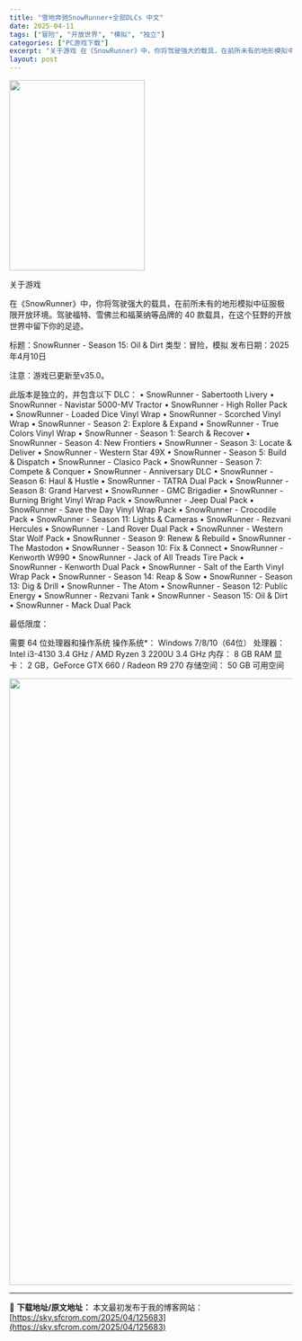 ```yaml
---
title: "雪地奔驰SnowRunner+全部DLCs 中文"
date: 2025-04-11
tags: ["冒险", "开放世界", "模拟", "独立"]
categories: ["PC游戏下载"]
excerpt: "关于游戏 在《SnowRunner》中，你将驾驶强大的载具，在前所未有的地形模拟中征服极限开放环境。驾驶福特、雪佛兰和福莱纳等品牌的 40 款载具，在这个狂野的开放世界中留下你的足迹。 标题：SnowRunner - Season 15: Oil &amp; Dirt 类型：冒险，模拟 发布日期：2&hellip;"
layout: post
---
```


<img class="aligncenter size-full wp-image-125685" src="https://sky.sfcrom.com/wp-content/uploads/2025/04/2025041102540381.webp" alt="" width="241" height="339" />

关于游戏

在《SnowRunner》中，你将驾驶强大的载具，在前所未有的地形模拟中征服极限开放环境。驾驶福特、雪佛兰和福莱纳等品牌的 40 款载具，在这个狂野的开放世界中留下你的足迹。

标题：SnowRunner - Season 15: Oil &amp; Dirt
类型：冒险，模拟
发布日期：2025年4月10日

注意：游戏已更新至v35.0。

此版本是独立的，并包含以下 DLC：
• SnowRunner - Sabertooth Livery • SnowRunner - Navistar 5000-MV Tractor
• SnowRunner - High Roller Pack • SnowRunner - Loaded Dice Vinyl Wrap
• SnowRunner - Scorched Vinyl Wrap • SnowRunner - Season 2: Explore &amp; Expand
• SnowRunner - True Colors Vinyl Wrap • SnowRunner - Season 1: Search &amp; Recover
• SnowRunner - Season 4: New Frontiers • SnowRunner - Season 3: Locate &amp; Deliver
• SnowRunner - Western Star 49X • SnowRunner - Season 5: Build &amp; Dispatch
• SnowRunner - Clasico Pack • SnowRunner - Season 7: Compete &amp; Conquer
• SnowRunner - Anniversary DLC • SnowRunner - Season 6: Haul &amp; Hustle
• SnowRunner - TATRA Dual Pack • SnowRunner - Season 8: Grand Harvest
• SnowRunner - GMC Brigadier • SnowRunner - Burning Bright Vinyl Wrap Pack
• SnowRunner - Jeep Dual Pack • SnowRunner - Save the Day Vinyl Wrap Pack
• SnowRunner - Crocodile Pack • SnowRunner - Season 11: Lights &amp; Cameras
• SnowRunner - Rezvani Hercules • SnowRunner - Land Rover Dual Pack
• SnowRunner - Western Star Wolf Pack • SnowRunner - Season 9: Renew &amp; Rebuild
• SnowRunner - The Mastodon • SnowRunner - Season 10: Fix &amp; Connect
• SnowRunner - Kenworth W990 • SnowRunner - Jack of All Treads Tire Pack
• SnowRunner - Kenworth Dual Pack • SnowRunner - Salt of the Earth Vinyl Wrap Pack
• SnowRunner - Season 14: Reap &amp; Sow • SnowRunner - Season 13: Dig &amp; Drill
• SnowRunner - The Atom • SnowRunner - Season 12: Public Energy
• SnowRunner - Rezvani Tank • SnowRunner - Season 15: Oil &amp; Dirt
• SnowRunner - Mack Dual Pack

最低限度：

需要 64 位处理器和操作系统
操作系统*： Windows 7/8/10（64位）
处理器： Intel i3-4130 3.4 GHz / AMD Ryzen 3 2200U 3.4 GHz
内存： 8 GB RAM
显卡： 2 GB，GeForce GTX 660 / Radeon R9 270
存储空间： 50 GB 可用空间

<img class="aligncenter size-full wp-image-125684" src="https://sky.sfcrom.com/wp-content/uploads/2025/04/2025041102540388.webp" alt="" width="1920" height="1080" />

---
📖 **下载地址/原文地址：** 本文最初发布于我的博客网站：[https://sky.sfcrom.com/2025/04/125683](https://sky.sfcrom.com/2025/04/125683)
